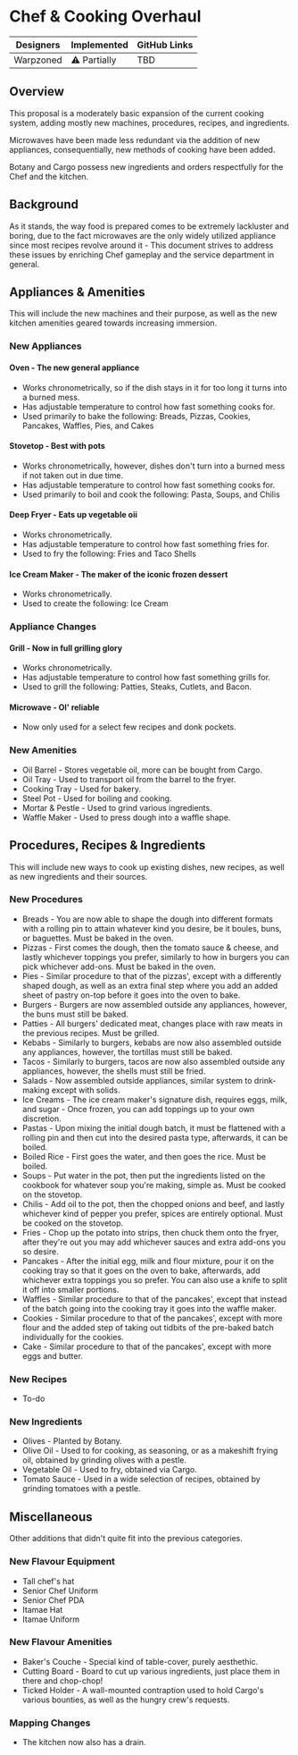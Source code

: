 # Chef & Cooking Overhaul

| Designers | Implemented | GitHub Links |
|---|---|---|
| Warpzoned | :warning: Partially | TBD |

## Overview

This proposal is a moderately basic expansion of the current cooking system, adding mostly new machines, procedures, recipes, and ingredients.
<p>Microwaves have been made less redundant via the addition of new appliances, consequentially, new methods of cooking have been added.</p>
<p>Botany and Cargo possess new ingredients and orders respectfully for the Chef and the kitchen.

## Background

As it stands, the way food is prepared comes to be extremely lackluster and boring, due to the fact microwaves are the only widely utilized appliance since most recipes revolve around it - This document strives to address these issues by enriching Chef gameplay and the service department in general.

## Appliances & Amenities

This will include the new machines and their purpose, as well as the new kitchen amenities geared towards increasing immersion.

### New Appliances

#### Oven - The new general appliance
- Works chronometrically, so if the dish stays in it for too long it turns into a burned mess.
- Has adjustable temperature to control how fast something cooks for.
- Used primarily to bake the following: Breads, Pizzas, Cookies, Pancakes, Waffles, Pies, and Cakes

#### Stovetop - Best with pots
- Works chronometrically, however, dishes don't turn into a burned mess if not taken out in due time.
- Has adjustable temperature to control how fast something cooks for.
- Used primarily to boil and cook the following: Pasta, Soups, and Chilis

#### Deep Fryer - Eats up vegetable oii 
- Works chronometrically. 
- Has adjustable temperature to control how fast something fries for.
- Used to fry the following: Fries and Taco Shells

#### Ice Cream Maker - The maker of the iconic frozen dessert
- Works chronometrically.
- Used to create the following: Ice Cream

### Appliance Changes

#### Grill - Now in full grilling glory
- Works chronometrically.
- Has adjustable temperature to control how fast something grills for.
- Used to grill the following: Patties, Steaks, Cutlets, and Bacon.

#### Microwave - Ol' reliable
- Now only used for a select few recipes and donk pockets.

### New Amenities

- Oil Barrel - Stores vegetable oil, more can be bought from Cargo.
- Oil Tray - Used to transport oil from the barrel to the fryer.
- Cooking Tray - Used for bakery.
- Steel Pot - Used for boiling and cooking.
- Mortar & Pestle - Used to grind various ingredients.
- Waffle Maker - Used to press dough into a waffle shape.

## Procedures, Recipes & Ingredients

This will include new ways to cook up existing dishes, new recipes, as well as new ingredients and their sources.

### New Procedures

- Breads - You are now able to shape the dough into different formats with a rolling pin to attain whatever kind you desire, be it boules, buns, or baguettes. Must be baked in the oven. 
- Pizzas - First comes the dough, then the tomato sauce & cheese, and lastly whichever toppings you prefer, similarly to how in burgers you can pick whichever add-ons. Must be baked in the oven.
- Pies - Similar procedure to that of the pizzas', except with a differently shaped dough, as well as an extra final step where you add an added sheet of pastry on-top before it goes into the oven to bake.
- Burgers - Burgers are now assembled outside any appliances, however, the buns must still be baked.
- Patties - All burgers' dedicated meat, changes place with raw meats in the previous recipes. Must be grilled.
- Kebabs - Similarly to burgers, kebabs are now also assembled outside any appliances, however, the tortillas must still be baked.
- Tacos - Similarly to burgers, tacos are now also assembled outside any appliances, however, the shells must still be fried.
- Salads - Now assembled outside appliances, similar system to drink-making except with solids.
- Ice Creams - The ice cream maker's signature dish, requires eggs, milk, and sugar - Once frozen, you can add toppings up to your own discretion.
- Pastas - Upon mixing the initial dough batch, it must be flattened with a rolling pin and then cut into the desired pasta type, afterwards, it can be boiled.
- Boiled Rice - First goes the water, and then goes the rice. Must be boiled.
- Soups - Put water in the pot, then put the ingredients listed on the cookbook for whatever soup you're making, simple as. Must be cooked on the stovetop.
- Chilis - Add oil to the pot, then the chopped onions and beef, and lastly whichever kind of pepper you prefer, spices are entirely optional. Must be cooked on the stovetop.
- Fries - Chop up the potato into strips, then chuck them onto the fryer, after they're out you may add whichever sauces and extra add-ons you so desire.
- Pancakes - After the initial egg, milk and flour mixture, pour it on the cooking tray so that it goes on the oven to bake, afterwards, add whichever extra toppings you so prefer. You can also use a knife to split it off into smaller portions.
- Waffles - Similar procedure to that of the pancakes', except that instead of the batch going into the cooking tray it goes into the waffle maker.
- Cookies - Similar procedure to that of the pancakes', except with more flour and the added step of taking out tidbits of the pre-baked batch individually for the cookies.
- Cake - Similar procedure to that of the pancakes', except with more eggs and butter.

### New Recipes

- To-do

### New Ingredients

- Olives - Planted by Botany.
- Olive Oil - Used to for cooking, as seasoning, or as a makeshift frying oil, obtained by grinding olives with a pestle.
- Vegetable Oil - Used to fry, obtained via Cargo.
- Tomato Sauce - Used in a wide selection of recipes, obtained by grinding tomatoes with a pestle.


## Miscellaneous

Other additions that didn't quite fit into the previous categories.

### New Flavour Equipment

- Tall chef's hat
- Senior Chef Uniform
- Senior Chef PDA
- Itamae Hat
- Itamae Uniform

### New Flavour Amenities

- Baker's Couche - Special kind of table-cover, purely aesthethic.
- Cutting Board - Board to cut up various ingredients, just place them in there and chop-chop!
- Ticked Holder - A wall-mounted contraption used to hold Cargo's various bounties, as well as the hungry crew's requests.

### Mapping Changes

- The kitchen now also has a drain.
